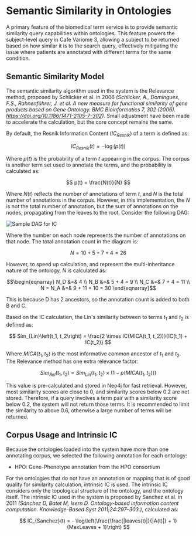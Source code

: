 # Semantic Similarity in Ontologies

A primary feature of the biomedical term service is to provide semantic similarity query capabilities within ontologies. This feature powers the subject-level query in Cafe Variome 3, allowing a subject to be returned based on how similar it is to the search query, effectively mitigating the issue where patients are annotated with different terms for the same condition.

## Semantic Similarity Model

The semantic similarity algorithm used in the system is the Relevance method, proposed by Schlicker et al. in 2006 _(Schlicker, A., Domingues, F.S., Rahnenführer, J. et al. A new measure for functional similarity of gene products based on Gene Ontology. BMC Bioinformatics 7, 302 (2006). https://doi.org/10.1186/1471-2105-7-302)_. Small adjustment have been made to accelerate the calculation, but the core concept remains the same.

By default, the Resnik Information Content ($IC_{Resnik}$) of a term is defined as:

$$ IC_{Resnik}(t) = - \log\left(p(t)\right) $$

Where $p(t)$ is the probability of a term $t$ appearing in the corpus. The corpus is another term set used to annotate the terms, and the probability is calculated as:

$$ p(t) = \frac{N(t)}{N} $$

Where $N(t)$ reflects the number of annotations of term $t$, and $N$ is the total number of annotations in the corpus. However, in this implementation, the $N$ is not the total number of annotation, but the sum of annotations on the nodes, propagating from the leaves to the root. Consider the following DAG:

<img src="gn-sample-dag-for-ic.svg" alt="Sample DAG for IC"/>

Where the number on each node represents the number of annotations on that node. The total annotation count in the diagram is:

$$ N = 10 + 5 + 7 + 4 = 26 $$

However, to speed up calculation, and represent the multi-inheritance nature of the ontology, $N$ is calculated as:

$$\begin{eqnarray}
N_D &=& 4   \\
N_B &=& 5 + 4 = 9 \\
N_C &=& 7 + 4 = 11 \\
N = N_A &=& 9 + 11 + 10 = 30
\end{eqnarray}$$

This is because D has 2 ancestors, so the annotation count is added to both B and C.

Based on the IC calculation, the Lin's similarity between to terms $t_1$ and $t_2$ is defined as:

$$ Sim_{Lin}\left(t_1, t_2\right) = \frac{2 \times IC(MICA(t_1, t_2))}{IC(t_1) + IC(t_2)} $$

Where $MICA(t_1, t_2)$ is the most informative common ancestor of $t_1$ and $t_2$. The Relevance method has one extra relevance factor:

$$ Sim_{Rel}\left(t_1, t_2\right) = Sim_{Lin}\left(t_1, t_2\right) \times \left( 1 - p\left(MICA(t_1, t_2)\right) \right) $$

This value is pre-calculated and stored in Neo4j for fast retrieval. However, most similarity scores are close to 0, and similarity scores below 0.2 are not stored. Therefore, if a query involves a term pair with a similarity score below 0.2, the system will not return those terms. It is recommended to limit the similarity to above 0.6, otherwise a large number of terms will be returned.

## Corpus Usage and Intrinsic IC

Because the ontologies loaded into the system have more than one annotating corpus, we selected the following annotation for each ontology:

- <tooltip term="HPO">HPO</tooltip>: Gene-Phenotype annotation from the <tooltip term="HPO">HPO</tooltip> consortium

For the ontologies that do not have an annotation or mapping that is of good quality for similarity calculation, intrinsic IC is used. The intrinsic IC considers only the topological structure of the ontology, and the ontology itself. The intrinsic IC used in the system is proposed by Sanchez et al. in 2011 _(Sánchez D, Batet M, Isern D. Ontology-based information content computation. Knowledge-Based Syst 2011;24:297–303.)_, calculated as:

$$ IC_{Sanchez}(t) = - \log\left(\frac{\frac{|leaves(t)|}{|A(t)|} + 1}{MaxLeaves + 1}\right) $$
